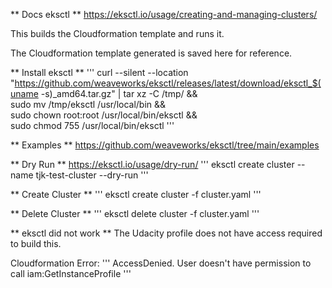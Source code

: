 ** Docs eksctl **
https://eksctl.io/usage/creating-and-managing-clusters/

This builds the Cloudformation template and runs it. 

The Cloudformation template generated is saved here for reference.



** Install eksctl **
'''
curl --silent --location "https://github.com/weaveworks/eksctl/releases/latest/download/eksctl_$(uname -s)_amd64.tar.gz" | tar xz -C /tmp/ && \
   sudo mv /tmp/eksctl /usr/local/bin && \
   sudo chown root:root /usr/local/bin/eksctl && \
   sudo chmod 755 /usr/local/bin/eksctl 
'''

** Examples **
https://github.com/weaveworks/eksctl/tree/main/examples

** Dry Run **
https://eksctl.io/usage/dry-run/
'''
eksctl create cluster --name tjk-test-cluster --dry-run
'''



** Create Cluster **
'''
eksctl create cluster -f cluster.yaml
'''

** Delete Cluster **
'''
eksctl delete cluster -f cluster.yaml
'''

** eksctl did not work **
The Udacity profile does not have access required to build this. 

Cloudformation Error:
'''
AccessDenied. User doesn't have permission to call iam:GetInstanceProfile
'''